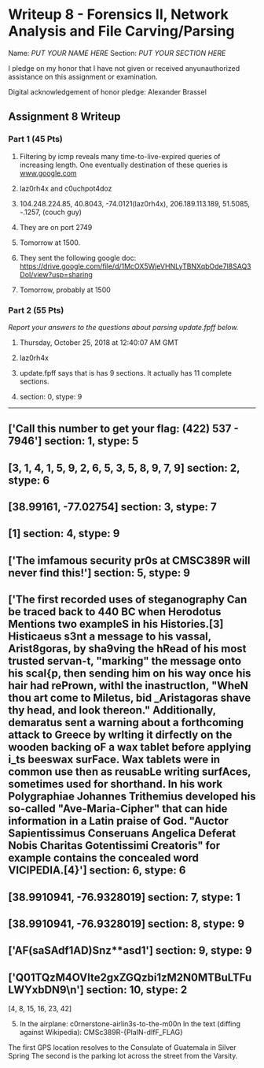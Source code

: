 Writeup 8 - Forensics II, Network Analysis and File Carving/Parsing
=====

Name: *PUT YOUR NAME HERE*
Section: *PUT YOUR SECTION HERE*

I pledge on my honor that I have not given or received anyunauthorized assistance on this assignment or examination.

Digital acknowledgement of honor pledge: Alexander Brassel

## Assignment 8 Writeup

### Part 1 (45 Pts)
1. Filtering by icmp reveals many time-to-live-expired queries of increasing length.  One eventually destination of these queries is www.google.com

2. laz0rh4x and c0uchpot4doz

3. 104.248.224.85, 40.8043, -74.0121(laz0rh4x), 206.189.113.189, 51.5085, -.1257, (couch guy)

4. They are on port 2749

5. Tomorrow at 1500.

6. They sent the following google doc: https://drive.google.com/file/d/1McOX5WjeVHNLyTBNXqbOde7l8SAQ3DoI/view?usp=sharing

7.  Tomorrow, probably at 1500

### Part 2 (55 Pts)

*Report your answers to the questions about parsing update.fpff below.*
1. Thursday, October 25, 2018 at 12:40:07 AM GMT

2. laz0rh4x

3. update.fpff says that is has 9 sections.  It actually has 11 complete sections.

4. section: 0, stype: 9 
-----------------------------

['Call this number to get your flag: (422) 537 - 7946']
section: 1, stype: 5 
-----------------------------

[3, 1, 4, 1, 5, 9, 2, 6, 5, 3, 5, 8, 9, 7, 9]
section: 2, stype: 6 
-----------------------------

[38.99161, -77.02754]
section: 3, stype: 7 
-----------------------------

[1]
section: 4, stype: 9 
-----------------------------

['The imfamous security pr0s at CMSC389R will never find this!']
section: 5, stype: 9 
-----------------------------

['The first recorded uses of steganography Can be traced back to 440 BC when Herodotus Mentions two exampleS in his Histories.[3] Histicaeus s3nt a message to his vassal, Arist8goras, by sha9ving the hRead of his most trusted servan-t, "marking" the message onto his scal{p, then sending him on his way once his hair had rePrown, withl the inastructIon, "WheN thou art come to Miletus, bid _Aristagoras shave thy head, and look thereon." Additionally, demaratus sent a warning about a forthcoming attack to Greece by wrIting it dirfectly on the wooden backing oF a wax tablet before applying i_ts beeswax surFace. Wax tablets were in common use then as reusabLe writing surfAces, sometimes used for shorthand. In his work Polygraphiae Johannes Trithemius developed his so-called "Ave-Maria-Cipher" that can hide information in a Latin praise of God. "Auctor Sapientissimus Conseruans Angelica Deferat Nobis Charitas Gotentissimi Creatoris" for example contains the concealed word VICIPEDIA.[4}']
section: 6, stype: 6 
-----------------------------

[38.9910941, -76.9328019]
section: 7, stype: 1 
-----------------------------

[38.9910941, -76.9328019]
section: 8, stype: 9 
-----------------------------

['AF(saSAdf1AD)Snz**asd1']
section: 9, stype: 9 
-----------------------------

['Q01TQzM4OVIte2gxZGQzbi1zM2N0MTBuLTFuLWYxbDN9\n']
section: 10, stype: 2 
-----------------------------

[4, 8, 15, 16, 23, 42]


5. In the airplane: c0rnerstone-airlin3s-to-the-m00n
In the text (diffing against Wikipedia): CMSc389R-{PlaIN-dIfF_FLAG}







The first GPS location resolves to the Consulate of Guatemala in Silver Spring
The second is the parking lot across the street from the Varsity.